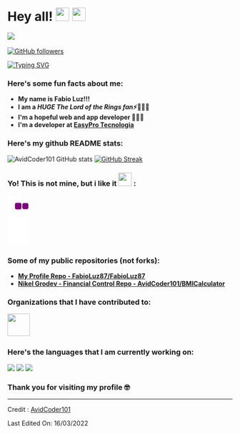 # Hey all! <img src= "https://media2.giphy.com/media/Lm5hxmmI6ucOQGfjKj/giphy.gif?cid=6c09b952o9xti0m387z597k2xqipch3qmqjydym98oef87ve&rid=giphy.gif&ct=s" width= "30" height= "30"> <img src= "https://media.tenor.com/images/2adfe94e69139f3e22623b61d375a7a7/tenor.gif" width= "30" height= "30">



<img src="https://profile-counter.glitch.me/AvidCoder101/count.svg">

[![GitHub followers](https://img.shields.io/github/followers/AvidCoder101.svg?style=social&label=Followers)](https://github.com/AvidCoder101?tab=followers)

[![Typing SVG](https://readme-typing-svg.herokuapp.com?font=Architects+Daughter&color=7AF79A&size=30&lines=Hey!+I'm+a+Growdever;I'm+a+learning+developer...;I'm+a+CRAZY+chess+fan;And+I'm+a+proud+GitHub+user)](https://git.io/typing-svg)
<h3> Here's some fun facts about me: </h3>

- **My name is Fabio Luz!!!**
- **I am a ***HUGE The Lord of the Rings fan***⚡🧙🏻‍♂️**
-  **I'm a hopeful web and app developer 👩🏻‍💻**
-  **I'm a developer at [EasyPro Tecnologia](https://www.easypro.com.br/)**

### Here's my github README stats:

![AvidCoder101 GitHub stats](https://github-readme-stats.vercel.app/api?username=FabioLuz87&show_icons=true&theme=radical) 
[![GitHub Streak](https://github-readme-streak-stats.herokuapp.com/?user=FabioLuz87&theme=radical)](https://git.io/streak-stats) 

### Yo! This is not mine, but i like it <img src= "https://c.tenor.com/BczFoyx41WoAAAAj/swallowed-the-mighty-ones.gif" width= "30" height= "30">  :

![snake gif](https://github.com/AvidCoder101/AvidCoder101/blob/output/github-contribution-grid-snake.gif)


### Some of my public repositories (not forks):

- **[My Profile Repo - FabioLuz87/FabioLuz87](https://github.com/FabioLuz87/FabioLuz87)**
- **[Nikel Grodev - Financial Control Repo - AvidCoder101/BMICalculator](https://github.com/FabioLuz87/nikel)**

### Organizations that I have contributed to:

[<img src= "https://avatars.githubusercontent.com/u/85895052?v=4" height= "50" width= "50">](https://github.com/dev-growdev)


### Here's the languages that I am currently working on:

![](https://img.shields.io/badge/JavaScript-F7DF1E?style=for-the-badge&logo=javascript&logoColor=black)
![](https://img.shields.io/badge/HTML5-E34F26?style=for-the-badge&logo=html5&logoColor=white)
![](https://img.shields.io/badge/CSS3-1572B6?style=for-the-badge&logo=css3&logoColor=white)


### Thank you for visiting my profile 🤓 

------

Credit : [AvidCoder101](https://github.com/AvidCoder101)

Last Edited On: 16/03/2022
